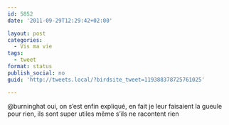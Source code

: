 ```yaml
---
id: 5852
date: '2011-09-29T12:29:42+02:00'

layout: post
categories:
  - Vis ma vie
tags:
  - tweet
format: status
publish_social: no
guid: 'http://tweets.local/?birdsite_tweet=119388378725761025'

---
```


@burninghat oui, on s’est enfin expliqué, en fait je leur faisaient la gueule pour rien, ils sont super utiles même s’ils ne racontent rien
